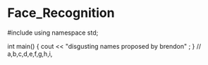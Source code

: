 # Face_Recognition
#include <isostream>
using namespace std; 

int main()
{
cout << "disgusting names proposed by brendon" ;
}
// a,b,c,d,e,f,g,h,i,
